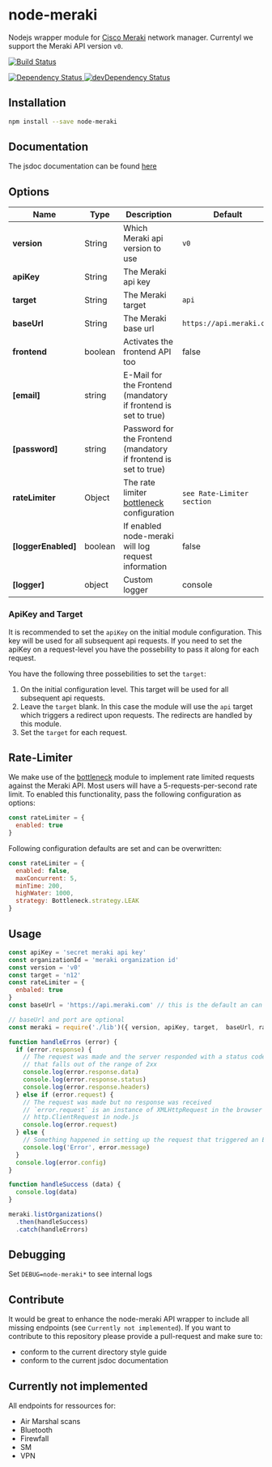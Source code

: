 # node-meraki
Nodejs wrapper module for [Cisco Meraki](https://meraki.cisco.com/) network manager. Currentyl we support the Meraki API version `v0`.

[![Build Status](https://travis-ci.org/zebbra-repos/node-meraki.svg?branch=master)](https://travis-ci.org/zebbra-repos/node-meraki)
<!-- Dependency Status -->
<a href="https://david-dm.org/zebbra-repos/node-meraki">
  <img src="https://david-dm.org/zebbra-repos/node-meraki.svg" alt="Dependency Status" />
</a>
<!-- devDependency Status -->
<a href="https://david-dm.org/zebbra-repos/node-meraki?type=dev">
  <img src="https://david-dm.org/zebbra-repos/node-meraki/dev-status.svg" alt="devDependency Status" />
</a>

## Installation
```bash
npm install --save node-meraki
```

## Documentation
The jsdoc documentation can be found [here](https://zebbra-repos.github.io/node-meraki/)

## Options
| Name | Type | Description | Default |
| --- | --- | --- | --- |
| **version** | String | Which Meraki api version to use | `v0` |
| **apiKey** | String | The Meraki api key | |
| **target** | String | The Meraki target | `api` |
| **baseUrl** | String | The Meraki base url | `https://api.meraki.com` |
| **frontend** | boolean | Activates the frontend API too | false |
| **[email]** | string | E-Mail for the Frontend (mandatory if frontend is set to true) |  |
| **[password]** | string | Password for the Frontend (mandatory if frontend is set to true) |  |
| **rateLimiter** | Object | The rate limiter [bottleneck](https://github.com/SGrondin/bottleneck/blob/master/README.md) configuration | `see Rate-Limiter section` |
| **[loggerEnabled]** | boolean | If enabled node-meraki will log request information | false |
| **[logger]** | object | Custom logger | console |

### ApiKey and Target
It is recommended to set the `apiKey` on the initial module configuration. This key will be used for all subsequent api requests. If you need to set the apiKey on a request-level you have the possebility to pass it along for each request.

You have the following three possebilities to set the `target`:
1. On the initial configuration level. This target will be used for all subsequent api requests.
1. Leave the `target` blank. In this case the module will use the `api` target which triggers a redirect upon requests. The redirects are handled by this module.
1. Set the `target` for each request.

## Rate-Limiter
We make use of the [bottleneck](https://github.com/SGrondin/bottleneck) module to implement rate limited requests against the Meraki API. Most users will have a 5-requests-per-second rate limit. To enabled this functionality, pass the following configuration as options:
```javascript
const rateLimiter = {
  enabled: true
}
```

Following configuration defaults are set and can be overwritten:
```javascript
const rateLimiter = {
  enabled: false,
  maxConcurrent: 5,
  minTime: 200,
  highWater: 1000,
  strategy: Bottleneck.strategy.LEAK
}
```

## Usage
```javascript
const apiKey = 'secret meraki api key'
const organizationId = 'meraki organization id'
const version = 'v0'
const target = 'n12'
const rateLimiter = {
  enbaled: true
}
const baseUrl = 'https://api.meraki.com' // this is the default an can be overwritten

// baseUrl and port are optional
const meraki = require('./lib')({ version, apiKey, target,  baseUrl, rateLimiter })

function handleErros (error) {
  if (error.response) {
    // The request was made and the server responded with a status code
    // that falls out of the range of 2xx
    console.log(error.response.data)
    console.log(error.response.status)
    console.log(error.response.headers)
  } else if (error.request) {
    // The request was made but no response was received
    // `error.request` is an instance of XMLHttpRequest in the browser and an instance of
    // http.ClientRequest in node.js
    console.log(error.request)
  } else {
    // Something happened in setting up the request that triggered an Error
    console.log('Error', error.message)
  }
  console.log(error.config)
}

function handleSuccess (data) {
  console.log(data)
}

meraki.listOrganizations()
  .then(handleSuccess)
  .catch(handleErrors)
```

## Debugging
Set `DEBUG=node-meraki*` to see internal logs

## Contribute
It would be great to enhance the node-meraki API wrapper to include all missing endpoints (see `Currently not implemented`). If you want to contribute to this repository please provide a pull-request and make sure to:
* conform to the current directory style guide
* conform to the current jsdoc documentation

## Currently not implemented
All endpoints for ressources for:
* Air Marshal scans
* Bluetooth
* Firewfall
* SM
* VPN
